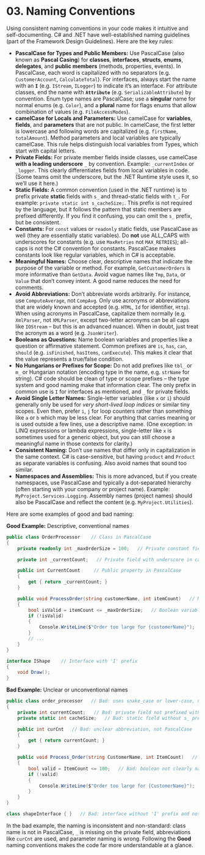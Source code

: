 # 03. Naming Conventions

Using consistent naming conventions in your code makes it intuitive and self-documenting. C# and .NET have well-established naming guidelines (part of the Framework Design Guidelines). Here are the key rules:

* **PascalCase for Types and Public Members:** Use PascalCase (also known as **Pascal Casing**) for **classes**, **interfaces**, **structs**, **enums**, **delegates**, and **public members** (methods, properties, events). In PascalCase, each word is capitalized with no separators (e.g. `CustomerAccount`, `CalculateTotal`). For interfaces, always start the name with an **`I`** (e.g. `IStream`, `ILogger`) to indicate it’s an interface. For attribute classes, end the name with **`Attribute`** (e.g. `SerializableAttribute`) by convention. Enum type names are PascalCase; use a **singular** name for normal enums (e.g. `Color`), and a **plural** name for flags enums that allow combination of values (e.g. `FileAccessModes`).
* **camelCase for Locals and Parameters:** Use camelCase for **variables**, **fields**, and **parameters** that are not public. In camelCase, the first letter is lowercase and following words are capitalized (e.g. `firstName`, `totalAmount`). Method parameters and local variables are typically camelCase. This rule helps distinguish local variables from Types, which start with capital letters.
* **Private Fields:** For private member fields inside classes, use camelCase **with a leading underscore** `_` by convention. Example: `_currentIndex` or `_logger`. This clearly differentiates fields from local variables in code. (Some teams omit the underscore, but the .NET Runtime style uses it, so we’ll use it here.)
* **Static Fields:** A common convention (used in the .NET runtime) is to prefix private **static** fields with `s_` and thread-static fields with `t_`. For example: `private static int s_cacheSize;`. This prefix is not required by the language, but it follows the pattern that static members are prefixed differently. If you find it confusing, you can omit the `s_` prefix, but be consistent.
* **Constants:** For `const` values or `readonly` static fields, use PascalCase as well (they are essentially static variables). Do **not** use ALL_CAPS with underscores for constants (e.g. use `MaxRetries` not `MAX_RETRIES`); all-caps is not the C# convention for constants. PascalCase makes constants look like regular variables, which in C# is acceptable.
* **Meaningful Names:** Choose clear, descriptive names that indicate the purpose of the variable or method. For example, `GetCustomerOrders` is more informative than `GetData`. Avoid vague names like `Tmp`, `Data`, or `Value` that don’t convey intent. A good name reduces the need for comments.
* **Avoid Abbreviations:** Don’t abbreviate words arbitrarily. For instance, use `ComputeAverage`, not `CompAvg`. Only use acronyms or abbreviations that are widely known and accepted (e.g. `HTML`, `Id` for identifier, `Http`). When using acronyms in PascalCase, capitalize them normally (e.g. `XmlParser`, not `XMLParser`, except two-letter acronyms can be all caps like `IOStream` – but this is an advanced nuance). When in doubt, just treat the acronym as a word (e.g. `JsonWriter`).
* **Booleans as Questions:** Name boolean variables and properties like a question or affirmative statement. Common prefixes are `is`, `has`, `can`, `should` (e.g. `isFinished`, `hasItems`, `canExecute`). This makes it clear that the value represents a true/false condition.
* **No Hungarians or Prefixes for Scope:** Do not add prefixes like `tbl_` or `m_` or Hungarian notation (encoding type in the name, e.g. `strName` for string). C# code should be clean of type or scope prefixes – the type system and good naming make that information clear. The only prefix in common use is `I` for interfaces as mentioned, and `_` for private fields.
* **Avoid Single Letter Names:** Single-letter variables (like `x` or `i`) should generally only be used for *very short-lived loop indices* or similar tiny scopes. Even then, prefer `i`, `j` for loop counters rather than something like `a` or `b` which may be less clear. For anything that carries meaning or is used outside a few lines, use a descriptive name. (One exception: in LINQ expressions or lambda expressions, single-letter like `x` is sometimes used for a generic object, but you can still choose a meaningful name in those contexts for clarity.)
* **Consistent Naming:** Don’t use names that differ only in capitalization in the same context. C# is case-sensitive, but having `product` and `Product` as separate variables is confusing. Also avoid names that sound too similar.
* **Namespaces and Assemblies:** This is more advanced, but if you create namespaces, use PascalCase and typically a dot-separated hierarchy (often starting with your company or project name). Example: `MyProject.Services.Logging`. Assembly names (project names) should also be PascalCase and reflect the content (e.g. `MyProject.Utilities`).

Here are some examples of good and bad naming:

**Good Example:** Descriptive, conventional names

```csharp
public class OrderProcessor    // Class in PascalCase
{
    private readonly int _maxOrderSize = 100;   // Private constant field in PascalCase with underscore

    private int _currentCount;   // Private field with underscore in camelCase

    public int CurrentCount     // Public property in PascalCase
    {
        get { return _currentCount; }
    }

    public void ProcessOrder(string customerName, int itemCount)   // Method in PascalCase, parameters in camelCase
    {
        bool isValid = itemCount <= _maxOrderSize;   // Boolean variable as question (isValid)
        if (!isValid)
        {
            Console.WriteLine($"Order too large for {customerName}");
        }
        // ...
    }
}

interface IShape    // Interface with 'I' prefix
{
    void Draw();
}
```

**Bad Example:** Unclear or unconventional names

```csharp
public class order_processor   // Bad: uses snake_case or lower-case, not PascalCase
{
    private int currentCount;   // Bad: private field not prefixed with _ (in this convention guide)
    private static int cacheSize;   // Bad: static field without s_ prefix (if following that convention)

    public int curCnt   // Bad: unclear abbreviation, not PascalCase
    {
        get { return currentCount; }
    }

    public void Process_Order(string CustomerName, int ItemCount)   // Bad: underscores in name, parameters should be camelCase
    {
        bool valid = ItemCount <= 100;   // Bad: boolean not clearly named (could be isValid), parameter name capitalized wrongly
        if (!valid)
        {
            Console.WriteLine($"Order too large for {CustomerName}");
        }
    }
}

class shapeInterface { }   // Bad: interface without 'I' prefix and not PascalCase
```

In the bad example, the naming is inconsistent and non-standard: class name is not in PascalCase, `_` is missing on the private field, abbreviations like `curCnt` are used, and parameter naming is wrong. Following the **Good** naming conventions makes the code far more understandable at a glance.
